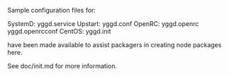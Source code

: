 Sample configuration files for:

SystemD: yggd.service
Upstart: yggd.conf
OpenRC:  yggd.openrc
         yggd.openrcconf
CentOS:  yggd.init

have been made available to assist packagers in creating node packages here.

See doc/init.md for more information.
